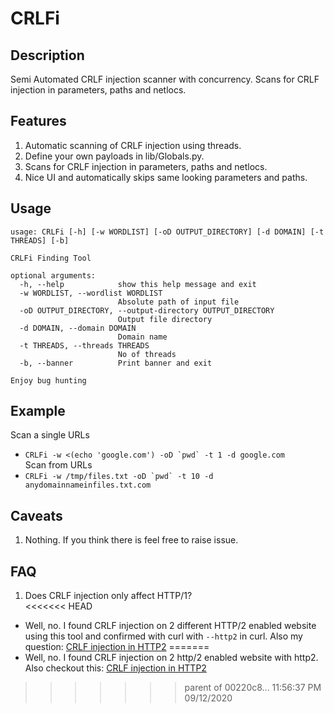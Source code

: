 # CRLFi
## Description
Semi Automated CRLF injection scanner with concurrency. Scans for CRLF injection in parameters, paths and netlocs.

## Features
1. Automatic scanning of CRLF injection using threads.
2. Define your own payloads in lib/Globals.py.
3. Scans for CRLF injection in parameters, paths and netlocs.
4. Nice UI and automatically skips same looking parameters and paths.

## Usage
```
usage: CRLFi [-h] [-w WORDLIST] [-oD OUTPUT_DIRECTORY] [-d DOMAIN] [-t THREADS] [-b]

CRLFi Finding Tool

optional arguments:
  -h, --help            show this help message and exit
  -w WORDLIST, --wordlist WORDLIST
                        Absolute path of input file
  -oD OUTPUT_DIRECTORY, --output-directory OUTPUT_DIRECTORY
                        Output file directory
  -d DOMAIN, --domain DOMAIN
                        Domain name
  -t THREADS, --threads THREADS
                        No of threads
  -b, --banner          Print banner and exit

Enjoy bug hunting
```

## Example
Scan a single URLs  
* ```CRLFi -w <(echo 'google.com') -oD `pwd` -t 1 -d google.com```  
Scan from URLs  
* ```CRLFi -w /tmp/files.txt -oD `pwd` -t 10 -d anydomainnameinfiles.txt.com```  

## Caveats
1. Nothing. If you think there is feel free to raise issue.

## FAQ
1. Does CRLF injection only affect HTTP/1?  
<<<<<<< HEAD
* Well, no. I found CRLF injection on 2 different HTTP/2 enabled website using this tool and confirmed with curl with `--http2` in curl. Also my question: [CRLF injection in HTTP2](https://security.stackexchange.com/questions/235046/does-http-2-prevent-security-vulnerabilites-like-crlf-injection)
=======
* Well, no. I found CRLF injection on 2 http/2 enabled website with http2. Also checkout this: [CRLF injection in HTTP2](https://security.stackexchange.com/questions/235046/does-http-2-prevent-security-vulnerabilites-like-crlf-injection)
>>>>>>> parent of 00220c8... 11:56:37 PM 09/12/2020
